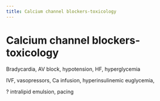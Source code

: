 ```yaml
---
title: Calcium channel blockers-toxicology
---
```

# Calcium channel blockers-toxicology


Bradycardia, AV block, hypotension, HF, hyperglycemia

IVF, vasopressors, Ca infusion, hyperinsulinemic euglycemia,

? intralipid emulsion, pacing

